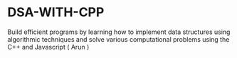 # DSA-WITH-CPP

Build efficient programs by learning how to implement data structures using algorithmic techniques and solve various computational problems using the C++ and Javascript ( Arun )
